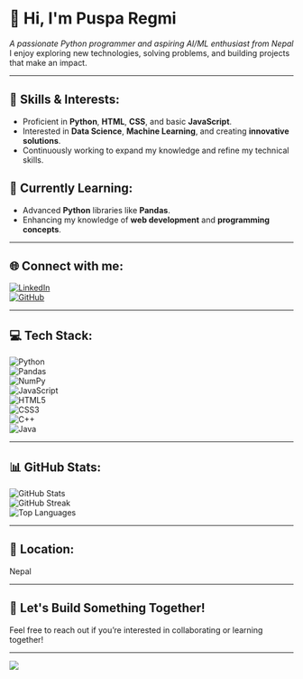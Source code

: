 # 👋 Hi, I'm **Puspa Regmi**  
_A passionate Python programmer and aspiring AI/ML enthusiast from Nepal_  
I enjoy exploring new technologies, solving problems, and building projects that make an impact.

---

## 🚀 **Skills & Interests:**
- Proficient in **Python**, **HTML**, **CSS**, and basic **JavaScript**.
- Interested in **Data Science**, **Machine Learning**, and creating **innovative solutions**.
- Continuously working to expand my knowledge and refine my technical skills.

## 🌱 **Currently Learning:**
- Advanced **Python** libraries like **Pandas**.
- Enhancing my knowledge of **web development** and **programming concepts**.

---

## 🌐 **Connect with me:**
[![LinkedIn](https://img.shields.io/badge/LinkedIn-%230077B5.svg?logo=linkedin&logoColor=white)](https://linkedin.com/in/herodebris)  
[![GitHub](https://img.shields.io/badge/GitHub-%23121011.svg?logo=github&logoColor=white)](https://github.com/puspa222)  

---

## 💻 **Tech Stack:**
![Python](https://img.shields.io/badge/python-3670A0?style=for-the-badge&logo=python&logoColor=ffdd54)  
![Pandas](https://img.shields.io/badge/pandas-%23150458.svg?style=for-the-badge&logo=pandas&logoColor=white)  
![NumPy](https://img.shields.io/badge/numpy-%23013243.svg?style=for-the-badge&logo=numpy&logoColor=white)  
![JavaScript](https://img.shields.io/badge/javascript-%23323330.svg?style=for-the-badge&logo=javascript&logoColor=%23F7DF1E)  
![HTML5](https://img.shields.io/badge/html5-%23E34F26.svg?style=for-the-badge&logo=html5&logoColor=white)  
![CSS3](https://img.shields.io/badge/css3-%231572B6.svg?style=for-the-badge&logo=css3&logoColor=white)  
![C++](https://img.shields.io/badge/c++-%2300599C.svg?style=for-the-badge&logo=c%2B%2B&logoColor=white)  
![Java](https://img.shields.io/badge/java-%23ED8B00.svg?style=for-the-badge&logo=openjdk&logoColor=white)  

---

## 📊 **GitHub Stats:**
![GitHub Stats](https://github-readme-stats.vercel.app/api?username=puspa222&theme=dark&hide_border=false&include_all_commits=false&count_private=false)  
![GitHub Streak](https://github-readme-streak-stats.herokuapp.com/?user=puspa222&theme=dark&hide_border=false)  
![Top Languages](https://github-readme-stats.vercel.app/api/top-langs/?username=puspa222&theme=dark&hide_border=false&include_all_commits=false&count_private=false&layout=compact)  


---

## 📍 **Location:**  
Nepal

---  

## 💬 **Let's Build Something Together!**  
Feel free to reach out if you’re interested in collaborating or learning together!

---

[![](https://visitcount.itsvg.in/api?id=puspa222&icon=0&color=0)](https://visitcount.itsvg.in)

